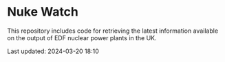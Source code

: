 # Nuke Watch

This repository includes code for retrieving the latest information available on the output of EDF nuclear power plants in the UK.

Last updated: 2024-03-20 18:10